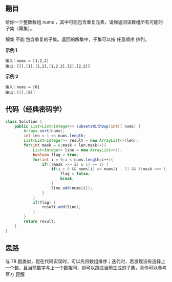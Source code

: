 ## 题目
给你一个整数数组 nums ，其中可能包含重复元素，请你返回该数组所有可能的子集（幂集）。

解集 不能 包含重复的子集。返回的解集中，子集可以按 任意顺序 排列。

**示例 1**
```
输入：nums = [1,2,2]
输出：[[],[1],[1,2],[1,2,2],[2],[2,2]]
```

**示例 2**
```
输入：nums = [0]
输出：[[],[0]]
```

## 代码（经典密码学）
```Java
class Solution {
    public List<List<Integer>> subsetsWithDup(int[] nums) {
        Arrays.sort(nums);
        int len = 1 << nums.length;
        List<List<Integer>> result = new ArrayList<>(len);
        for(int mask = 0;mask < len;mask++){
            List<Integer> line = new ArrayList<>();
            boolean flag = true;
            for(int i = 0;i < nums.length;i++){
                if(((mask >>> i) & 1) == 1) {
                    if(i > 0 && nums[i] == nums[i - 1] && ((mask >>> (i - 1)) & 1) == 0) {
                        flag = false;
                        break;
                    }
                    line.add(nums[i]);
                }
            }
            if(flag) {
                result.add(line);
            }
        }
        return result;
    }
}
```

## 思路

与 78 题类似，但在代码实现时，可以先将数组排序；迭代时，若发现没有选择上一个数，且当前数字与上一个数相同，则可以跳过当前生成的子集，具体可以参考官方 [题解](https://leetcode.cn/problems/subsets-ii/solution/zi-ji-ii-by-leetcode-solution-7inq/)